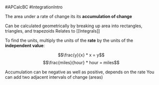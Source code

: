 
#APCalcBC #IntegrationIntro

The area under a rate of change its its **accumulation of change**

Can be calculated geometrically by breaking up area into rectangles, triangles, and trapezoids
Relates to [[Integrals]]

To find the units, multiply the units of the **rate** by the units of the **independent value**:

$$\frac{y}{x} * x = y$$
$$\frac{miles}{hour} * hour = miles$$

Accumulation can be negative as well as positive, depends on the rate
You can add two adjacent intervals of change (areas)